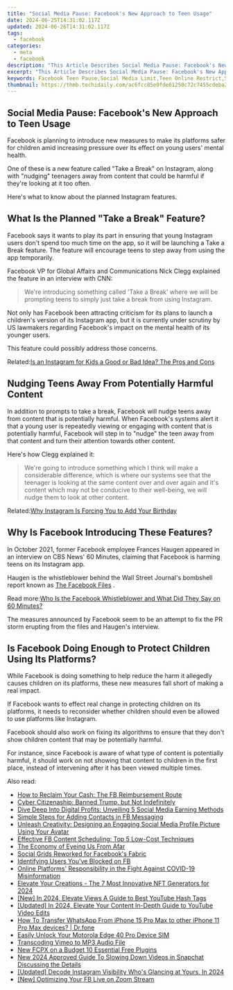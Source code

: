 ```yaml
---
title: "Social Media Pause: Facebook's New Approach to Teen Usage"
date: 2024-06-25T14:31:02.117Z
updated: 2024-06-26T14:31:02.117Z
tags:
  - facebook
categories:
  - meta
  - facebook
description: "This Article Describes Social Media Pause: Facebook's New Approach to Teen Usage"
excerpt: "This Article Describes Social Media Pause: Facebook's New Approach to Teen Usage"
keywords: Facebook Teen Pause,Social Media Limit,Teen Online Restrict,Social Ban for Youth,Digital Break for Teens,Facebook Usage Cap,Matured Social Policy
thumbnail: https://thmb.techidaily.com/ac6fcc85e0fde61250c72c7455cdeba283035fd7fed1fa3496121c2d71b4b3d4.jpg
---
```


## Social Media Pause: Facebook's New Approach to Teen Usage

 Facebook is planning to introduce new measures to make its platforms safer for children amid increasing pressure over its effect on young users' mental health.

 One of these is a new feature called "Take a Break" on Instagram, along with "nudging" teenagers away from content that could be harmful if they're looking at it too often.

Here's what to know about the planned Instagram features.

## What Is the Planned "Take a Break" Feature?

 Facebook says it wants to play its part in ensuring that young Instagram users don't spend too much time on the app, so it will be launching a Take a Break feature. The feature will encourage teens to step away from using the app temporarily.

 Facebook VP for Global Affairs and Communications Nick Clegg explained the feature in an interview with CNN:

> We're introducing something called 'Take a Break' where we will be prompting teens to simply just take a break from using Instagram.

 Not only has Facebook been attracting criticism for its plans to launch a children's version of its Instagram app, but it is currently under scrutiny by US lawmakers regarding Facebook's impact on the mental health of its younger users.

This feature could possibly address those concerns.

 Related:[Is an Instagram for Kids a Good or Bad Idea? The Pros and Cons](https://www.makeuseof.com/instagram-for-kids-pros-and-cons/)

## Nudging Teens Away From Potentially Harmful Content

 In addition to prompts to take a break, Facebook will nudge teens away from content that is potentially harmful. When Facebook's systems alert it that a young user is repeatedly viewing or engaging with content that is potentially harmful, Facebook will step in to "nudge" the teen away from that content and turn their attention towards other content.

Here's how Clegg explained it:

> We're going to introduce something which I think will make a considerable difference, which is where our systems see that the teenager is looking at the same content over and over again and it's content which may not be conducive to their well-being, we will nudge them to look at other content.

 Related:[Why Instagram Is Forcing You to Add Your Birthday](https://www.makeuseof.com/instagram-forcing-you-add-birthday/)

## Why Is Facebook Introducing These Features?

 In October 2021, former Facebook employee Frances Haugen appeared in an interview on CBS News' 60 Minutes, claiming that Facebook is harming teens on its Instagram app.

 Haugen is the whistleblower behind the Wall Street Journal's bombshell report known as [The Facebook Files](https://www.wsj.com/articles/the-facebook-files-11631713039) .

 Read more:[Who Is the Facebook Whistleblower and What Did They Say on 60 Minutes?](https://www.makeuseof.com/who-is-facebook-whistleblower-60-minutes-interview-claims/)

 The measures announced by Facebook seem to be an attempt to fix the PR storm erupting from the files and Haugen's interview.

## Is Facebook Doing Enough to Protect Children Using Its Platforms?

 While Facebook is doing something to help reduce the harm it allegedly causes children on its platforms, these new measures fall short of making a real impact.

 If Facebook wants to effect real change in protecting children on its platforms, it needs to reconsider whether children should even be allowed to use platforms like Instagram.

 Facebook should also work on fixing its algorithms to ensure that they don't show children content that may be potentially harmful.

 For instance, since Facebook is aware of what type of content is potentially harmful, it should work on not showing that content to children in the first place, instead of intervening after it has been viewed multiple times.


<ins class="adsbygoogle"
     style="display:block"
     data-ad-format="autorelaxed"
     data-ad-client="ca-pub-7571918770474297"
     data-ad-slot="1223367746"></ins>



<ins class="adsbygoogle"
     style="display:block"
     data-ad-client="ca-pub-7571918770474297"
     data-ad-slot="8358498916"
     data-ad-format="auto"
     data-full-width-responsive="true"></ins>

<span class="atpl-alsoreadstyle">Also read:</span>
<div><ul>
<li><a href="https://facebook.techidaily.com/how-to-reclaim-your-cash-the-fb-reimbursement-route/"><u>How to Reclaim Your Cash: The FB Reimbursement Route</u></a></li>
<li><a href="https://facebook.techidaily.com/cyber-citizenaship-banned-trump-but-not-indefinitely/"><u>Cyber Citizenaship: Banned Trump, but Not Indefinitely</u></a></li>
<li><a href="https://facebook.techidaily.com/dive-deep-into-digital-profits-unveiling-5-social-media-earning-methods/"><u>Dive Deep Into Digital Profits: Unveiling 5 Social Media Earning Methods</u></a></li>
<li><a href="https://facebook.techidaily.com/simple-steps-for-adding-contacts-in-fb-messaging/"><u>Simple Steps for Adding Contacts in FB Messaging</u></a></li>
<li><a href="https://facebook.techidaily.com/unleash-creativity-designing-an-engaging-social-media-profile-picture-using-your-avatar/"><u>Unleash Creativity: Designing an Engaging Social Media Profile Picture Using Your Avatar</u></a></li>
<li><a href="https://facebook.techidaily.com/effective-fb-content-scheduling-top-5-low-cost-techniques/"><u>Effective FB Content Scheduling: Top 5 Low-Cost Techniques</u></a></li>
<li><a href="https://facebook.techidaily.com/the-economy-of-eyeing-us-from-afar/"><u>The Economy of Eyeing Us From Afar</u></a></li>
<li><a href="https://facebook.techidaily.com/social-grids-reworked-for-facebooks-fabric/"><u>Social Grids Reworked for Facebook's Fabric</u></a></li>
<li><a href="https://facebook.techidaily.com/identifying-users-youve-blocked-on-fb/"><u>Identifying Users You've Blocked on FB</u></a></li>
<li><a href="https://facebook.techidaily.com/online-platforms-responsibility-in-the-fight-against-covid-19-misinformation/"><u>Online Platforms' Responsibility in the Fight Against COVID-19 Misinformation</u></a></li>
<li><a href="https://vp-tips.techidaily.com/elevate-your-creations-the-7-most-innovative-nft-generators-for-2024/"><u>Elevate Your Creations - The 7 Most Innovative NFT Generators for 2024</u></a></li>
<li><a href="https://facebook-video-footage.techidaily.com/new-in-2024-elevate-views-a-guide-to-best-youtube-hash-tags/"><u>[New] In 2024, Elevate Views  A Guide to Best YouTube Hash Tags</u></a></li>
<li><a href="https://youtube-lab.techidaily.com/ed-in-2024-elevate-your-content-in-depth-guide-to-youtube-video-edits/"><u>[Updated] In 2024, Elevate Your Content  In-Depth Guide to YouTube Video Edits</u></a></li>
<li><a href="https://review-topics.techidaily.com/how-to-transfer-whatsapp-from-iphone-15-pro-max-to-other-iphone-11-pro-max-devices-drfone-by-drfone-transfer-whatsapp-from-ios-transfer-whatsapp-from-ios/"><u>How To Transfer WhatsApp From iPhone 15 Pro Max to other iPhone 11 Pro Max devices? | Dr.fone</u></a></li>
<li><a href="https://sim-unlock.techidaily.com/easily-unlock-your-motorola-edge-40-pro-device-sim-by-drfone-android/"><u>Easily Unlock Your Motorola Edge 40 Pro Device SIM</u></a></li>
<li><a href="https://vimeo-videos.techidaily.com/transcoding-vimeo-to-mp3-audio-file/"><u>Transcoding Vimeo to MP3 Audio File</u></a></li>
<li><a href="https://ai-vdieo-software.techidaily.com/new-fcpx-on-a-budget-10-essential-free-plugins/"><u>New FCPX on a Budget 10 Essential Free Plugins</u></a></li>
<li><a href="https://ai-editing-video.techidaily.com/new-2024-approved-guide-to-slowing-down-videos-in-snapchat-discussing-the-details/"><u>New 2024 Approved Guide To Slowing Down Videos in Snapchat Discussing the Details</u></a></li>
<li><a href="https://instagram-videos.techidaily.com/updated-decode-instagram-visibility-whos-glancing-at-yours-in-2024/"><u>[Updated] Decode Instagram Visibility  Who's Glancing at Yours, In 2024</u></a></li>
<li><a href="https://extra-support.techidaily.com/new-optimizing-your-fb-live-on-zoom-stream/"><u>[New] Optimizing Your FB Live on Zoom Stream</u></a></li>
</ul></div>
